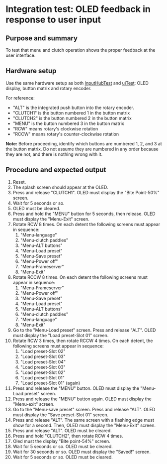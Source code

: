 # Integration test: OLED feedback in response to user input

## Purpose and summary

To test that menu and clutch operation shows the proper feedback at the user interface.

## Hardware setup

Use the same hardware setup as both [InputHubTest](../InputHubTest/README.md) and [uiTest](../uiTest/README.md): OLED display, button matrix and rotary encoder.

For reference:

- "ALT" is the integrated push button into the rotary encoder.
- "CLUTCH1" is the button numbered 1 in the button matrix
- "CLUTCH2" is the button numbered 2 in the button matrix
- "MENU" is the button numbered 3 in the button matrix
- "RCW" means rotary's clockwise rotation
- "RCCW" means rotary's counter-clockwise rotation

**Note:** Before proceeding, identify which buttons are numbered 1, 2, and 3 at the button matrix. Do not assume they are numbered in any order because they are not, and there is nothing wrong with it.

## Procedure and expected output

1. Reset.
2. The splash screen should appear at the OLED.
3. Press and release "CLUTCH1". OLED must display the "Bite Point-50%" screen.
4. Wait for 5 seconds or so.
5. OLED must be cleared.
6. Press and hold the "MENU" button for 5 seconds, then release. OLED must display the "Menu-Exit" screen.
7. Rotate RCW 8 times. On each detent the following screens must appear in sequence:
   1. "Menu-language"
   2. "Menu-clutch paddles"
   3. "Menu-ALT buttons"
   4. "Menu-Load preset"
   5. "Menu-Save preset"
   6. "Menu-Power off"
   7. "Menu-Frameserver"
   8. "Menu-Exit"
8. Rotate RCCW 8 times. On each detent the following screens must appear in sequence:
   1. "Menu-Frameserver"
   2. "Menu-Power off"
   3. "Menu-Save preset"
   4. "Menu-Load preset"
   5. "Menu-ALT buttons"
   6. "Menu-clutch paddles"
   7. "Menu-language"
   8. "Menu-Exit"
9. Go to the "Menu-Load preset" screen. Press and release "ALT". OLED must display the "Load preset-Slot 01" screen.
10. Rotate RCW 3 times, then rotate RCCW 4 times. On each detent, the following screens must appear in sequence:
    1. "Load preset-Slot 02"
    2. "Load preset-Slot 03"
    3. "Load preset-Slot 04"
    4. "Load preset-Slot 03"
    5. "Load preset-Slot 02"
    6. "Load preset-Slot 01"
    7. "Load preset-Slot 01" (again)
11. Press and release the "MENU" button. OLED must display the "Menu-Load preset" screen.
12. Press and release the "MENU" button again. OLED must display the "Menu-exit" screen.
13. Go to the "Menu-save preset" screen. Press and release "ALT".  OLED must display the "Save preset-Slot 01" screen.
14. Press and release "ALT". The same screen with a flashing edge must show for a second. Then, OLED must display the "Menu-Exit" screen.
15. Press and release "ALT". OLED must be cleared.
16. Press and hold "CLUTCH2", then rotate RCW 4 times.
17. Oled must the display "Bite point-54%" screen.
18. Wait for 5 seconds or so. OLED must be cleared.
19. Wait for 30 seconds or so. OLED must display the "Saved!" screen.
20. Wait for 5 seconds or so. OLED must be cleared.
